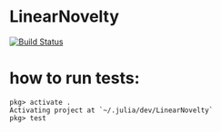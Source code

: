 # LinearNovelty

[![Build Status](https://github.com/chazzka/LinearNovelty.jl/actions/workflows/CI.yml/badge.svg?branch=master)](https://github.com/chazzka/LinearNovelty.jl/actions/workflows/CI.yml?query=branch%3Amaster)

# how to run tests:
```console
pkg> activate .
Activating project at `~/.julia/dev/LinearNovelty`
pkg> test
```